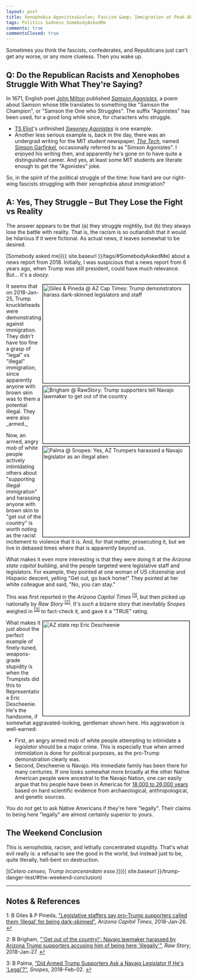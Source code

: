 ```yaml
---
layout: post
title: Xenophobia Agonistes&colon; Fascism &amp; Immigration at Peak Absurdity
tags: Politics Sadness SomebodyAskedMe
comments: true
commentsClosed: true
---
```


Sometimes you think the fascists, confederates, and Republicans just can't get any worse,
or any more clueless.  Then you wake up.  


## Q: Do the Republican Racists and Xenophobes Struggle With What They're Saying?  

In 1671, English poet [John Milton](https://en.wikipedia.org/wiki/John_Milton) published
[_Samson Agonistes_](https://en.wikipedia.org/wiki/Samson_Agonistes), a poem about Samson
whose title translates to something like "Samson the Champion", or "Samson the One who
Struggles".  The suffix "Agonistes" has been used, for a good long while since, for
characters who struggle.  
- [TS Eliot](https://en.wikipedia.org/wiki/T._S._Eliot)'s unfinished
  [_Sweeney Agonistes_](https://en.wikipedia.org/wiki/Sweeney_Agonistes) is one example.  
- Another less serious example is, back in the day, there was an undergrad writing for the
  MIT student newspaper, [_The Tech_](https://en.wikipedia.org/wiki/The_Tech_(newspaper)),
  named [Simson Garfinkel](https://en.wikipedia.org/wiki/Simson_Garfinkel), occasionally
  referred to as "Simson Agonistes".  I enjoyed his writing then, and apparently he's gone
  on to have quite a distinguished career.  And yes, at least some MIT students are
  literate enough to get the "Agonistes" joke.  
  
So, in the spirit of the political struggle of the time: how hard are our right-wing
fascists struggling with their xenophobia about immigration?


## A: Yes, They Struggle &ndash; But They Lose the Fight vs Reality  

The answer appears to be that (a) they struggle mightily, but (b) they always lose the
battle with reality.  That is, the racism is so outlandish that it would be hilarious if
it were fictional.  As actual news, it leaves somewhat to be desired.  

[Somebody asked me]({{ site.baseurl }}/tags/#SomebodyAskedMe) about a news report
from 2018.  Initially, I was suspicious that a news report from 6 years ago, when Trump
was still president, could have much relevance.  But&hellip; it's a _doozy._  

<img src="{{ site.baseurl }}/images/2024-03-06-xenophobia-agonistes-az-captimes-1.jpg" width="400" height="268" alt="Giles &amp; Pineda @ AZ Cap Times: Trump demonstrators harass dark-skinned legislators and staff" title="Giles &amp; Pineda @ AZ Cap Times: Trump demonstrators harass dark-skinned legislators and staff" style="float: right; margin: 3px 3px 3px 3px; border: 1px solid #000000;">
<img src="{{ site.baseurl }}/images/2024-03-06-xenophobia-agonistes-raw-story-1.jpg" width="400" height="156" alt="Brigham @ RawStory: Trump supporters tell Navajo lawmaker to get out of the country" title="Brigham @ RawStory: Trump supporters tell Navajo lawmaker to get out of the country" style="float: right; margin: 3px 3px 3px 3px; border: 1px solid #000000;">
<img src="{{ site.baseurl }}/images/2024-03-06-xenophobia-agonistes-snopes-1.jpg" width="400" height="246" alt="Palma @ Snopes: Yes, AZ Trumpers harassed a Navajo legislator as an illegal alien" title="Palma @ Snopes: Yes, AZ Trumpers harassed a Navajo legislator as an illegal alien" style="float: right; margin: 3px 3px 3px 3px; border: 1px solid #000000;">
It seems that on 2018-Jan-25, Trump knuckleheads were demonstrating against immigration.
They didn't have too fine a grasp of "legal" vs "illegal" immigration, since apparently
anyone with brown skin was to them a potential illegal.  They were also _armed._  

Now, an armed, angry mob of white people actively intimidating others about "supporting
illegal immigration" and harassing anyone with brown skin to "get out of the country" is
worth noting as the racist incitement to violence that it is.  And, for that matter,
prosecuting it, but we live in debased times where that is apparently beyond us.  

What makes it even more interesting is that they were doing it at the
_Arizona state capitol building_, and the people targeted were legislative staff and
legislators.  For example, they pointed at one woman of US citizenship and Hispanic
descent, yelling "Get out, go back home!"  They pointed at her white colleague and said,
"No, you can stay."  

This was first reported in the _Arizona Capitol Times_ <sup id="fn1a">[[1]](#fn1)</sup>,
but then picked up nationally by _Raw Story_ <sup id="fn2a">[[2]](#fn2)</sup>.  It's
_such_ a bizarre story that inevitably _Snopes_ weighed in <sup id="fn3a">[[3]](#fn3)</sup>
to fact-check it, and gave it a "TRUE" rating.  

<a href="{{ site.baseurl }}/images/2024-03-06-xenophobia-agonistes-descheenie-1.jpg"><img src="{{ site.baseurl }}/images/2024-03-06-xenophobia-agonistes-descheenie-1.jpg" width="400" height="258" alt="AZ state rep Eric Descheenie" title="AZ state rep Eric Descheenie" style="float: right; margin: 3px 3px 3px 3px; border: 1px solid #000000;"></a>
What makes it just about the perfect example of finely-tuned, weapons-grade stupidity is
when the Trumpists did this to Representative Eric Descheenie.  He's the handsome, if
somewhat aggravated-looking, gentleman shown here.  His aggravation is well-earned:  
- First, an angry armed mob of white people attempting to intimidate a _legislator_ should
  be a major crime.  This is especially true when armed intimidation is done for political
  purposes, as the pro-Trump demonstration clearly was.  
- Second, Descheenie is Navajo.  His immediate family has been there for many centuries.
  If one looks somewhat more broadly at the other Native American people were ancestral to
  the Navajo Nation, one can easily argue that his people have been in Americas for
  [18,000 to 26,000 years](https://en.wikipedia.org/wiki/Native_Americans_in_the_United_States#:~:text=The%202021%20findings%20of%20fossilized%20human%20footprints%20in%20relict%20lake%20sediments%20near%20White%20Sands%20National%20Park%20in%20present%2Dday%20New%20Mexico%20suggest%20a%20human%20presence%20there%20dating%20back%20to%20the%20Last%20Glacial%20Maximum%20(LGM)%2C%20between%2018%2C000%20and%2026%2C000%20years%20ago.%5B36%5D%5B37%5D%5B38%5D)
  based on hard scientific evidence from archaeological, anthropological, and genetic
  sources.  

You _do not_ get to ask Native Americans if they're here "legally".  Their claims to being
here "legally" are almost certainly superior to yours.  


## The Weekend Conclusion  

This is xenophobia, racism, and lethally concentrated stupidity.  That's what evil really
is: a refusal to see the good in the world, but instead just to be, quite literally,
hell-bent on destruction.  

[(_Cetero censeo, Trump incarcerandam esse._)]({{ site.baseurl }}/trump-danger-test/#the-weekend-conclusion)  

---

## Notes &amp; References  

<!--
<sup id="fn1a">[[1]](#fn1)</sup>

<a id="fn1">1</a>: ***, ["***"](***), *** [↩](#fn1a)  

<a href="{{ site.baseurl }}/images/***">
  <img src="{{ site.baseurl }}/images/***" width="400" height="***" alt="***" title="***" style="float: right; margin: 3px 3px 3px 3px; border: 1px solid #000000;">
</a>

<a href="***">
  <img src="{{ site.baseurl }}/images/***" width="550" height="***" alt="***" title="***" style="margin: 3px 3px 3px 3px; border: 1px solid #000000;">
</a>

<iframe width="400" height="224" src="***" allow="accelerometer; encrypted-media; gyroscope; picture-in-picture" allowfullscreen style="float: right; margin: 3px 3px 3px 3px; border: 1px solid #000000;"></iframe>
-->

<a id="fn1">1</a>: B Giles &amp; P Pineda, ["Legislative staffers say pro-Trump supporters called them ‘illegal’ for being dark-skinned"](https://azcapitoltimes.com/news/2018/01/26/arizona-capitol-eric-descheenie-cesar-chavez-lisette-flores-selianna-robles-katie-hobbs-tomas-robles-trump-supports-yell-illegal/), _Arizona Capitol Times_, 2018-Jan-26. [↩](#fn1a)  

<a id="fn2">2</a>: B Brigham, ["'Get out of the country!': Navajo lawmaker harassed by Arizona Trump supporters accusing him of being here 'illegally'"](https://www.rawstory.com/2018/01/get-country-navajo-lawmaker-harassed-arizona-trump-supporters-accusing-illegally/), _Raw Story_, 2018-Jan-27. [↩](#fn2a)  

<a id="fn3">3</a>: B Palma, ["Did Armed Trump Supporters Ask a Navajo Legislator If He's 'Legal'?"](https://www.snopes.com/fact-check/trump-supporters-navajo-legislator-legal/), 
_Snopes_, 2018-Feb-02. [↩](#fn3a)  
